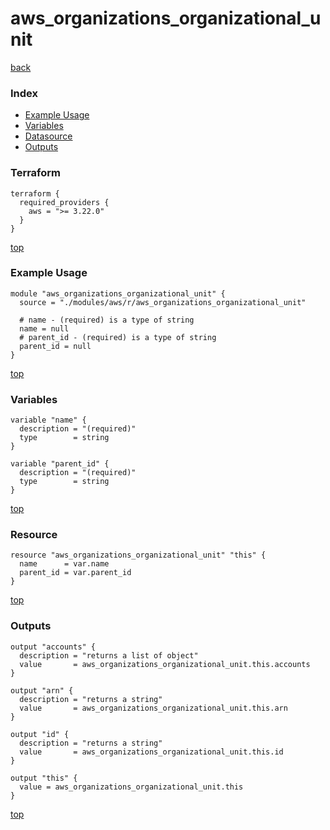 # aws_organizations_organizational_unit

[back](../aws.md)

### Index

- [Example Usage](#example-usage)
- [Variables](#variables)
- [Datasource](#datasource)
- [Outputs](#outputs)

### Terraform

```hcl
terraform {
  required_providers {
    aws = ">= 3.22.0"
  }
}
```

[top](#index)

### Example Usage

```hcl
module "aws_organizations_organizational_unit" {
  source = "./modules/aws/r/aws_organizations_organizational_unit"

  # name - (required) is a type of string
  name = null
  # parent_id - (required) is a type of string
  parent_id = null
}
```

[top](#index)

### Variables

```hcl
variable "name" {
  description = "(required)"
  type        = string
}

variable "parent_id" {
  description = "(required)"
  type        = string
}
```

[top](#index)

### Resource

```hcl
resource "aws_organizations_organizational_unit" "this" {
  name      = var.name
  parent_id = var.parent_id
}
```

[top](#index)

### Outputs

```hcl
output "accounts" {
  description = "returns a list of object"
  value       = aws_organizations_organizational_unit.this.accounts
}

output "arn" {
  description = "returns a string"
  value       = aws_organizations_organizational_unit.this.arn
}

output "id" {
  description = "returns a string"
  value       = aws_organizations_organizational_unit.this.id
}

output "this" {
  value = aws_organizations_organizational_unit.this
}
```

[top](#index)